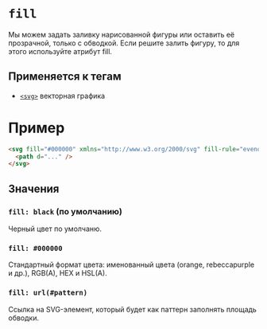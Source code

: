 # `fill`

Мы можем задать заливку нарисованной фигуры или оставить её прозрачной, только с обводкой. Если решите залить фигуру, то для этого используйте атрибут fill.

## Применяется к тегам

- [`<svg>`](../Tags/svg.md) векторная графика

# Пример

```html
<svg fill="#000000" xmlns="http://www.w3.org/2000/svg" fill-rule="evenodd" clip-rule="evenodd" viewBox="0 0 24 24">
  <path d="..." />
</svg>
```

## Значения

### `fill: black` (по умолчанию)

Черный цвет по умолчаню.

### `fill: #000000`

Cтандартный формат цвета: именованный цвета (orange, rebeccapurple и др.), RGB(A), HEX и HSL(A).

### `fill: url(#pattern)`

Ссылка на SVG-элемент, который будет как паттерн заполнять площадь обводки.

